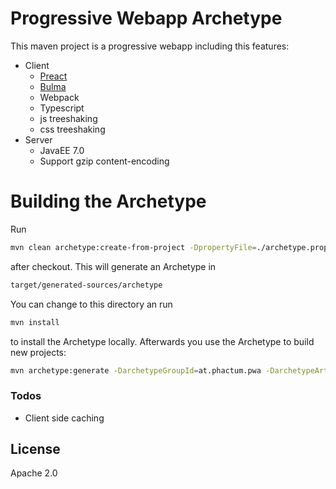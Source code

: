# Progressive Webapp Archetype
This maven project is a progressive webapp including this features:
- Client
  - [Preact]
  - [Bulma]
  - Webpack
  - Typescript
  - js treeshaking
  - css treeshaking
- Server
  - JavaEE 7.0
  - Support gzip content-encoding

# Building the Archetype
Run

```sh
mvn clean archetype:create-from-project -DpropertyFile=./archetype.properties
```

after checkout. This will generate an Archetype in

```sh
target/generated-sources/archetype
```

You can change to this directory an run

```sh
mvn install
```

to install the Archetype locally. Afterwards you use the Archetype to build new projects:

```sh
mvn archetype:generate -DarchetypeGroupId=at.phactum.pwa -DarchetypeArtifactId=pwa-archetype -DarchetypeVersion=0.0.1-SNAPSHOT -DgroupId=test1.test2 -DartifactId=test3
```

### Todos
 - Client side caching

License
----

Apache 2.0

   [Preact]: <https://preactjs.com/>
   [Bulma]: <https://bulma.io/>
